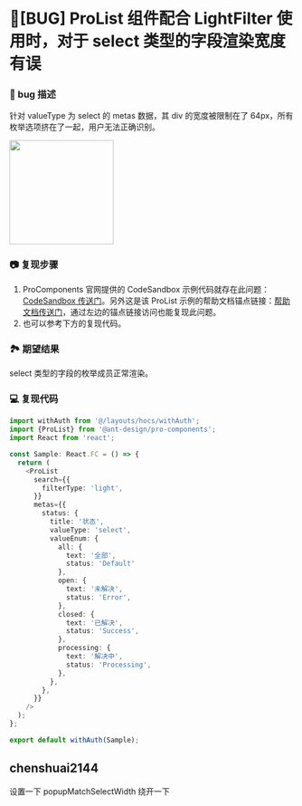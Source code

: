 # 🐛[BUG] ProList 组件配合 LightFilter 使用时，对于 select 类型的字段渲染宽度有误

### 🐛 bug 描述

针对 valueType 为 select 的 metas 数据，其 div 的宽度被限制在了 64px，所有枚举选项挤在了一起，用户无法正确识别。

<img width="184" src="https://github.com/ant-design/pro-components/assets/5964284/8206eafc-b558-447d-9e97-43aad84236e2">

### 📷 复现步骤

1. ProComponents 官网提供的 CodeSandbox 示例代码就存在此问题：[CodeSandbox 传送门](https://codesandbox.io/s/s47bpq)。另外这是该 ProList 示例的帮助文档锚点链接：[帮助文档传送门](https://procomponents.ant.design/components/list#%E5%B8%A6%E7%AD%9B%E9%80%89%E5%92%8C%E5%BC%82%E6%AD%A5%E8%AF%B7%E6%B1%82%E7%9A%84%E5%88%97%E8%A1%A8)，通过左边的锚点链接访问也能复现此问题。
2. 也可以参考下方的复现代码。

### 🏞 期望结果

select 类型的字段的枚举成员正常渲染。

### 💻 复现代码

```typescript
import withAuth from '@/layouts/hocs/withAuth';
import {ProList} from '@ant-design/pro-components';
import React from 'react';

const Sample: React.FC = () => {
  return (
    <ProList
      search={{
        filterType: 'light',
      }}
      metas={{
        status: {
          title: '状态',
          valueType: 'select',
          valueEnum: {
            all: {
              text: '全部',
              status: 'Default'
            },
            open: {
              text: '未解决',
              status: 'Error',
            },
            closed: {
              text: '已解决',
              status: 'Success',
            },
            processing: {
              text: '解决中',
              status: 'Processing',
            },
          },
        },
      }}
    />
  );
};

export default withAuth(Sample);
```

## chenshuai2144

设置一下 popupMatchSelectWidth 绕开一下
